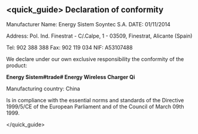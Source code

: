 ## <quick_guide> Declaration of conformity

Manufacturer Name: Energy Sistem Soyntec S.A.				DATE: 01/11/2014

Address: Pol. Ind. Finestrat - C/.Calpe, 1 - 03509, Finestrat, Alicante (Spain)

Tel: 902 388 388
Fax: 902 119 034
NIF: A53107488

We declare under our own exclusive responsibility the conformity of the product:

**Energy Sistem#trade# Energy Wireless Charger Qi**

Manufacturing country: China

Is in compliance with the essential norms and standards of the Directive 1999/5/CE of the European Parliament and of the Council of March 09th 1999.

</quick_guide>
